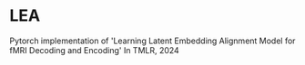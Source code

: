 # LEA
Pytorch implementation of 'Learning Latent Embedding Alignment Model for fMRI Decoding and Encoding' In TMLR, 2024
